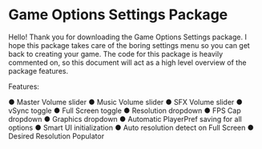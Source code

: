 # Game Options Settings Package

Hello!
Thank you for downloading the Game Options Settings package. I hope this package takes care of the boring 
settings menu so you can get back to creating your game. The code for this package is heavily commented on, 
so this document will act as a high level overview of the package features.

Features:

● Master Volume slider
● Music Volume slider
● SFX Volume slider
● vSync toggle
● Full Screen toggle
● Resolution dropdown
● FPS Cap dropdown
● Graphics dropdown
● Automatic PlayerPref saving for all options
● Smart UI initialization
● Auto resolution detect on Full Screen
● Desired Resolution Populator